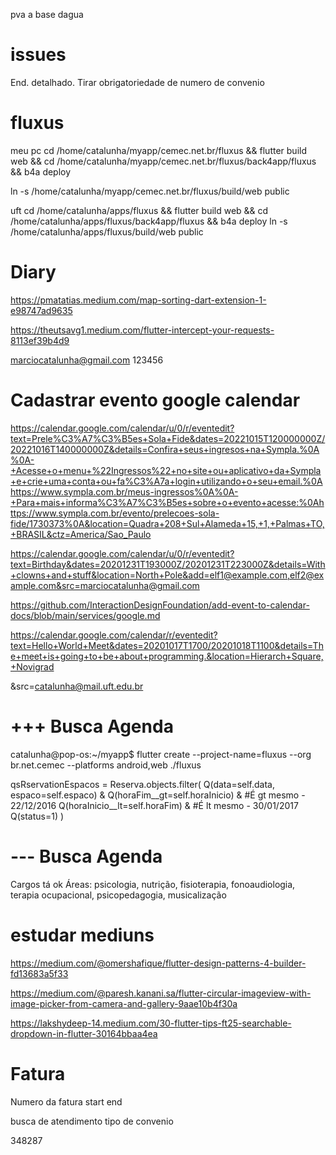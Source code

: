 pva a base dagua


# issues
End. detalhado.
Tirar obrigatoriedade de numero de convenio



# fluxus

meu pc
cd /home/catalunha/myapp/cemec.net.br/fluxus && flutter build web && cd /home/catalunha/myapp/cemec.net.br/fluxus/back4app/fluxus && b4a deploy

ln -s /home/catalunha/myapp/cemec.net.br/fluxus/build/web public


uft
cd /home/catalunha/apps/fluxus && flutter build web && cd /home/catalunha/apps/fluxus/back4app/fluxus && b4a deploy
ln -s /home/catalunha/apps/fluxus/build/web public


# Diary


https://pmatatias.medium.com/map-sorting-dart-extension-1-e98747ad9635

https://theutsavg1.medium.com/flutter-intercept-your-requests-8113ef39b4d9

marciocatalunha@gmail.com
123456


# Cadastrar evento google calendar
https://calendar.google.com/calendar/u/0/r/eventedit?text=Prele%C3%A7%C3%B5es+Sola+Fide&dates=20221015T120000000Z/20221016T140000000Z&details=Confira+seus+ingresos+na+Sympla.%0A%0A-+Acesse+o+menu+%22Ingressos%22+no+site+ou+aplicativo+da+Sympla+e+crie+uma+conta+ou+fa%C3%A7a+login+utilizando+o+seu+email.%0Ahttps://www.sympla.com.br/meus-ingressos%0A%0A-+Para+mais+informa%C3%A7%C3%B5es+sobre+o+evento+acesse:%0Ahttps://www.sympla.com.br/evento/prelecoes-sola-fide/1730373%0A&location=Quadra+208+Sul+Alameda+15,+1,+Palmas+TO,+BRASIL&ctz=America/Sao_Paulo

https://calendar.google.com/calendar/u/0/r/eventedit?text=Birthday&dates=20201231T193000Z/20201231T223000Z&details=With+clowns+and+stuff&location=North+Pole&add=elf1@example.com,elf2@example.com&src=marciocatalunha@gmail.com

https://github.com/InteractionDesignFoundation/add-event-to-calendar-docs/blob/main/services/google.md

https://calendar.google.com/calendar/r/eventedit?text=Hello+World+Meet&dates=20201017T1700/20201018T1100&details=The+meet+is+going+to+be+about+programming.&location=Hierarch+Square,+Novigrad

&src=catalunha@mail.uft.edu.br

# +++ Busca Agenda

catalunha@pop-os:~/myapp$ flutter create --project-name=fluxus --org br.net.cemec --platforms android,web ./fluxus

qsRservationEspacos = Reserva.objects.filter(
    Q(data=self.data, espaco=self.espaco) &
    Q(horaFim__gt=self.horaInicio) & #É gt mesmo - 22/12/2016
    Q(horaInicio__lt=self.horaFim) & #É lt mesmo - 30/01/2017
    Q(status=1)
)

# --- Busca Agenda

Cargos tá ok
Áreas: psicologia, nutrição, fisioterapia, fonoaudiologia, terapia ocupacional, psicopedagogia, musicalização

# estudar mediuns
https://medium.com/@omershafique/flutter-design-patterns-4-builder-fd13683a5f33

https://medium.com/@paresh.kanani.sa/flutter-circular-imageview-with-image-picker-from-camera-and-gallery-9aae10b4f30a

https://lakshydeep-14.medium.com/30-flutter-tips-ft25-searchable-dropdown-in-flutter-30164bbaa4ea

# Fatura
Numero da fatura
start
end

busca de atendimento tipo de convenio

348287
